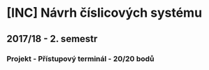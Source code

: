 # [INC] Návrh číslicových systému
## 2017/18 - 2. semestr
### Projekt - Přístupový terminál - 20/20 bodů